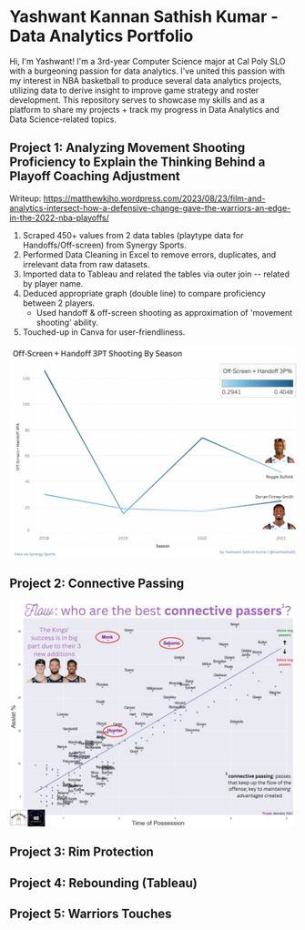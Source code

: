 # Yashwant Kannan Sathish Kumar - Data Analytics Portfolio

Hi, I'm Yashwant! I'm a 3rd-year Computer Science major at Cal Poly SLO with a burgeoning passion for data analytics. I've united this passion with my interest in NBA basketball to produce several data analytics projects, utilizing data to derive insight to improve game strategy and roster development. This repository serves to showcase my skills and as a platform to share my projects + track my progress in Data Analytics and Data Science-related topics.

## Project 1: Analyzing Movement Shooting Proficiency to Explain the Thinking Behind a Playoff Coaching Adjustment

Writeup: https://matthewkjho.wordpress.com/2023/08/23/film-and-analytics-intersect-how-a-defensive-change-gave-the-warriors-an-edge-in-the-2022-nba-playoffs/

1. Scraped 450+ values from 2 data tables (playtype data for Handoffs/Off-screen) from Synergy Sports.
2. Performed Data Cleaning in Excel to remove errors, duplicates, and irrelevant data from raw datasets.
3. Imported data to Tableau and related the tables via outer join -- related by player name.
4. Deduced appropriate graph (double line) to compare proficiency between 2 players.
    * Used handoff & off-screen shooting as approximation of 'movement shooting' ability. 
5. Touched-up in Canva for user-friendliness.

![Mavs Movement Shooting](MavsMovementShooting.png)

## Project 2: Connective Passing

![Kings' Connective Passing](KingsConnectivePassing.png)

## Project 3: Rim Protection

## Project 4: Rebounding (Tableau)

## Project 5: Warriors Touches
